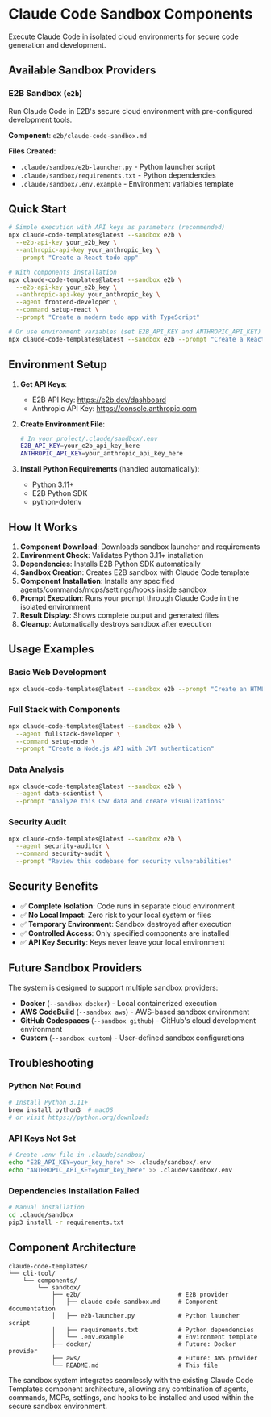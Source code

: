 # Claude Code Sandbox Components

Execute Claude Code in isolated cloud environments for secure code generation and development.

## Available Sandbox Providers

### E2B Sandbox (`e2b`)
Run Claude Code in E2B's secure cloud environment with pre-configured development tools.

**Component**: `e2b/claude-code-sandbox.md`

**Files Created**:
- `.claude/sandbox/e2b-launcher.py` - Python launcher script
- `.claude/sandbox/requirements.txt` - Python dependencies
- `.claude/sandbox/.env.example` - Environment variables template

## Quick Start

```bash
# Simple execution with API keys as parameters (recommended)
npx claude-code-templates@latest --sandbox e2b \
  --e2b-api-key your_e2b_key \
  --anthropic-api-key your_anthropic_key \
  --prompt "Create a React todo app"

# With components installation
npx claude-code-templates@latest --sandbox e2b \
  --e2b-api-key your_e2b_key \
  --anthropic-api-key your_anthropic_key \
  --agent frontend-developer \
  --command setup-react \
  --prompt "Create a modern todo app with TypeScript"

# Or use environment variables (set E2B_API_KEY and ANTHROPIC_API_KEY)
npx claude-code-templates@latest --sandbox e2b --prompt "Create a React todo app"
```

## Environment Setup

1. **Get API Keys**:
   - E2B API Key: https://e2b.dev/dashboard
   - Anthropic API Key: https://console.anthropic.com

2. **Create Environment File**:
   ```bash
   # In your project/.claude/sandbox/.env
   E2B_API_KEY=your_e2b_api_key_here
   ANTHROPIC_API_KEY=your_anthropic_api_key_here
   ```

3. **Install Python Requirements** (handled automatically):
   - Python 3.11+
   - E2B Python SDK
   - python-dotenv

## How It Works

1. **Component Download**: Downloads sandbox launcher and requirements
2. **Environment Check**: Validates Python 3.11+ installation
3. **Dependencies**: Installs E2B Python SDK automatically
4. **Sandbox Creation**: Creates E2B sandbox with Claude Code template
5. **Component Installation**: Installs any specified agents/commands/mcps/settings/hooks inside sandbox
6. **Prompt Execution**: Runs your prompt through Claude Code in the isolated environment
7. **Result Display**: Shows complete output and generated files
8. **Cleanup**: Automatically destroys sandbox after execution

## Usage Examples

### Basic Web Development
```bash
npx claude-code-templates@latest --sandbox e2b --prompt "Create an HTML page with modern CSS animations"
```

### Full Stack with Components  
```bash
npx claude-code-templates@latest --sandbox e2b \
  --agent fullstack-developer \
  --command setup-node \
  --prompt "Create a Node.js API with JWT authentication"
```

### Data Analysis
```bash
npx claude-code-templates@latest --sandbox e2b \
  --agent data-scientist \
  --prompt "Analyze this CSV data and create visualizations"
```

### Security Audit
```bash
npx claude-code-templates@latest --sandbox e2b \
  --agent security-auditor \
  --command security-audit \
  --prompt "Review this codebase for security vulnerabilities"
```

## Security Benefits

- ✅ **Complete Isolation**: Code runs in separate cloud environment
- ✅ **No Local Impact**: Zero risk to your local system or files
- ✅ **Temporary Environment**: Sandbox destroyed after execution
- ✅ **Controlled Access**: Only specified components are installed
- ✅ **API Key Security**: Keys never leave your local environment

## Future Sandbox Providers

The system is designed to support multiple sandbox providers:

- **Docker** (`--sandbox docker`) - Local containerized execution
- **AWS CodeBuild** (`--sandbox aws`) - AWS-based sandbox environment
- **GitHub Codespaces** (`--sandbox github`) - GitHub's cloud development environment
- **Custom** (`--sandbox custom`) - User-defined sandbox configurations

## Troubleshooting

### Python Not Found
```bash
# Install Python 3.11+
brew install python3  # macOS
# or visit https://python.org/downloads
```

### API Keys Not Set
```bash
# Create .env file in .claude/sandbox/
echo "E2B_API_KEY=your_key_here" >> .claude/sandbox/.env
echo "ANTHROPIC_API_KEY=your_key_here" >> .claude/sandbox/.env
```

### Dependencies Installation Failed
```bash
# Manual installation
cd .claude/sandbox
pip3 install -r requirements.txt
```

## Component Architecture

```
claude-code-templates/
└── cli-tool/
    └── components/
        └── sandbox/
            ├── e2b/                           # E2B provider
            │   ├── claude-code-sandbox.md     # Component documentation
            │   ├── e2b-launcher.py            # Python launcher script
            │   ├── requirements.txt           # Python dependencies
            │   └── .env.example               # Environment template
            ├── docker/                        # Future: Docker provider
            ├── aws/                           # Future: AWS provider
            └── README.md                      # This file
```

The sandbox system integrates seamlessly with the existing Claude Code Templates component architecture, allowing any combination of agents, commands, MCPs, settings, and hooks to be installed and used within the secure sandbox environment.